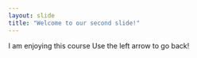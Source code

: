 ```yaml
---
layout: slide
title: "Welcome to our second slide!"
---
```

I am enjoying this course
Use the left arrow to go back!
